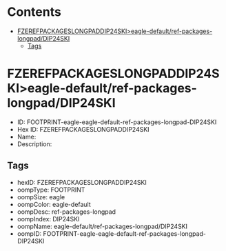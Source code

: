 



Contents
========

* [FZEREFPACKAGESLONGPADDIP24SKI>eagle-default/ref-packages-longpad/DIP24SKI](#fzerefpackageslongpaddip24skieagle-defaultref-packages-longpaddip24ski)
	* [Tags](#tags)

# FZEREFPACKAGESLONGPADDIP24SKI>eagle-default/ref-packages-longpad/DIP24SKI

- ID: FOOTPRINT-eagle-eagle-default-ref-packages-longpad-DIP24SKI
- Hex ID: FZEREFPACKAGESLONGPADDIP24SKI
- Name: 
- Description: 

## Tags

- hexID: FZEREFPACKAGESLONGPADDIP24SKI
- oompType: FOOTPRINT
- oompSize: eagle
- oompColor: eagle-default
- oompDesc: ref-packages-longpad
- oompIndex: DIP24SKI
- oompName: eagle-default/ref-packages-longpad/DIP24SKI
- oompID: FOOTPRINT-eagle-eagle-default-ref-packages-longpad-DIP24SKI
